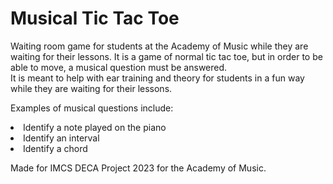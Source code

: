 <h1>Musical Tic Tac Toe</h1>

Waiting room game for students at the Academy of Music while they are waiting for their lessons. It is a game of normal tic tac toe, but in order to be able to move, a musical question must be answered. 
<br>It is meant to help with ear training and theory for students in a fun way while they are waiting for their lessons.</br>

<p>
<p>Examples of musical questions include:</p>
<li>Identify a note played on the piano</li>
<li>Identify an interval</li>
<li>Identify a chord</li>
</p>

<p>Made for IMCS DECA Project 2023 for the Academy of Music.</p>
